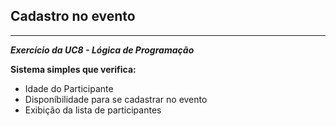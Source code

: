 ## Cadastro no evento ##
***

**_Exercício da UC8 - Lógica de Programação_**<br>
 
**Sistema simples que verifica:**<br>
- Idade do Participante
- Disponíbilidade para se cadastrar no evento
- Exibição da lista de participantes

